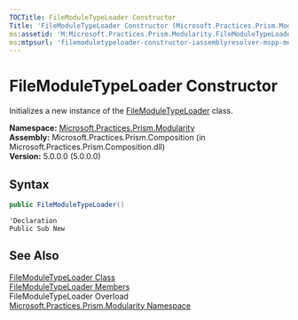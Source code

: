 ```yaml
---
TOCTitle: FileModuleTypeLoader Constructor
Title: 'FileModuleTypeLoader Constructor (Microsoft.Practices.Prism.Modularity)'
ms:assetid: 'M:Microsoft.Practices.Prism.Modularity.FileModuleTypeLoader.\#ctor'
ms:mtpsurl: 'filemoduletypeloader-constructor-iassemblyresolver-mspp-modularity.md'
---
```



# FileModuleTypeLoader Constructor

Initializes a new instance of the [FileModuleTypeLoader](/patterns-practices/reference/filemoduletypeloader-class-mspp-modularity) class.

**Namespace:** [Microsoft.Practices.Prism.Modularity](/patterns-practices/reference/mspp-modularity-namespace)  
**Assembly:** Microsoft.Practices.Prism.Composition (in Microsoft.Practices.Prism.Composition.dll)  
**Version:** 5.0.0.0 (5.0.0.0)

## Syntax

```C#
public FileModuleTypeLoader()
```

```VB
'Declaration
Public Sub New
```


## See Also

[FileModuleTypeLoader Class](/patterns-practices/reference/filemoduletypeloader-class-mspp-modularity)  
[FileModuleTypeLoader Members](/patterns-practices/reference/filemoduletypeloader-members-mspp-modularity)  
FileModuleTypeLoader Overload  
[Microsoft.Practices.Prism.Modularity Namespace](/patterns-practices/reference/mspp-modularity-namespace)  